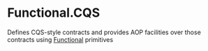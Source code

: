 # Functional.CQS
Defines CQS-style contracts and provides AOP facilities over those contracts using [Functional](https://github.com/JohannesMoersch/Functional) primitives
